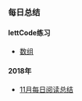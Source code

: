 ### 每日总结

#### lettCode练习
* [数组](/leetcode/array.js)

#### 2018年
* [11月每日阅读总结](/the-daily-summary/year/2018/11.md)